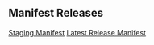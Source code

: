 ## Manifest Releases

[Staging Manifest](/payloads/staging-manifest.json)
[Latest Release Manifest](/payloads/release/manifest-v0.0.1.json)

